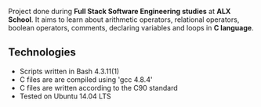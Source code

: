 Project done during **Full Stack Software Engineering studies** at **ALX School**. It aims to learn about arithmetic operators, relational operators, boolean operators, comments, declaring variables and loops in **C language**.

## Technologies
* Scripts written in Bash 4.3.11(1)
* C files are are compiled using 'gcc 4.8.4'
* C files are written according to the C90 standard
* Tested on Ubuntu 14.04 LTS
